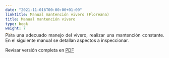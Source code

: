 ```yaml
---
date: "2021-11-016T00:00:00+01:00"
linktitle: Manual mantención vivero (Floreana)
title: Manual mantención vivero
type: book
weight: 7
---
```

<p style="text-align: justify; margin-top:-1.5rem;">Para una adecuado manejo del vivero, realizar una mantención constante. En el siguiente manual se detallan aspectos a inspeccionar.</p>

Revisar versión completa en [PDF](/manuals/chapter1/Mantenimiento_de_invernadero.pdf)

